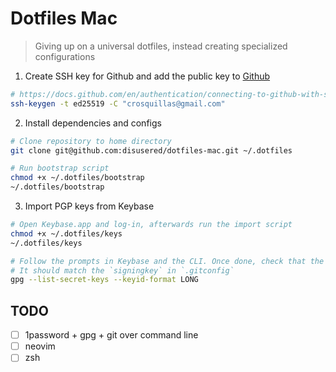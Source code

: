 # Dotfiles Mac

> Giving up on a universal dotfiles, instead creating specialized configurations

1. Create SSH key for Github and add the public key to [Github](https://github.com/settings/keys)
  ```sh
  # https://docs.github.com/en/authentication/connecting-to-github-with-ssh/generating-a-new-ssh-key-and-adding-it-to-the-ssh-agent
  ssh-keygen -t ed25519 -C "crosquillas@gmail.com"
  ```

2. Install dependencies and configs
  ```sh
  # Clone repository to home directory
  git clone git@github.com:disusered/dotfiles-mac.git ~/.dotfiles

  # Run bootstrap script
  chmod +x ~/.dotfiles/bootstrap
  ~/.dotfiles/bootstrap
  ```

3. Import PGP keys from Keybase
  ```sh
  # Open Keybase.app and log-in, afterwards run the import script
  chmod +x ~/.dotfiles/keys
  ~/.dotfiles/keys

  # Follow the prompts in Keybase and the CLI. Once done, check that the secret key was imported
  # It should match the `signingkey` in `.gitconfig`
  gpg --list-secret-keys --keyid-format LONG
  ```

## TODO

- [ ] 1password + gpg + git over command line
- [ ] neovim
- [ ] zsh
